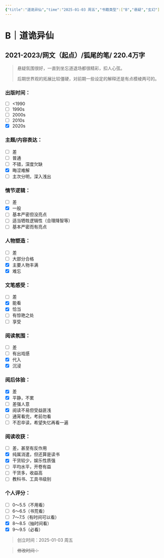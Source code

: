 ```yaml
---
{"title":"道诡异仙","time":"2025-01-03 周五","书籍类型":["B","悬疑","玄幻"],"rating":"9.0","豆瓣":null,"dg-publish":true,"permalink":"/300 评价/B/道诡异仙/","dgPassFrontmatter":true,"created":"2025-01-03T20:36:47.261+08:00","updated":"2025-02-02T22:59:10.865+08:00"}
---
```


# B｜道诡异仙
## 2021-2023/网文（起点）/狐尾的笔/ 220.4万字
>悬疑氛围很好，一直到坐忘道退场都很精彩，扣人心弦。
>
>后期世界观的拓展比较僵硬，对前期一些设定的解释还是有点模棱两可的。
### 出版时间：
- [ ] <1990
- [ ] 1990s
- [ ] 2000s
- [ ] 2010s
- [x] 2020s
### 主题/内容表达：
- [ ] 差
- [ ] 普通
- [ ] 不错，深度欠缺
- [x] 晦涩难解
- [ ] 主次分明，深入浅出
### 情节逻辑：
- [ ] 差
- [x] 一般
- [ ] 基本严密但没亮点
- [ ] 适当牺牲逻辑性（合理降智等）
- [ ] 基本严密而有亮点
### 人物塑造：
- [ ] 差
- [ ] 大部分合格
- [x] 主要人物丰满
- [x] 难忘
### 文笔感受：
- [ ] 差
- [x] 能看
- [x] 恰当
- [ ] 有惊艳之处
- [ ] 享受
### 阅读氛围：
- [ ] 差
- [ ] 有出戏感
- [x] 代入
- [x] 沉浸
### 阅后体验：
- [x] 差
- [x] 平静，不累
- [ ] 差强人意
- [x] 阅读不易但受益匪浅
- [ ] 通宵看完，考前勿看
- [ ] 不忍卒读，希望失忆再看一遍
### 阅读收获：
- [ ] 差，甚至有反作用
- [x] 纯属消遣，但还算是读书
- [x] 干货较少，娱乐性质强
- [ ] 平均水平，开卷有益
- [ ] 干货多，收益高
- [ ] 教科书、工具书级别
### 个人评分：
- [ ] 0～5.5（不用看）
- [ ] 6～6.5（书荒看）
- [ ] 7～7.5（有时间可以看）
- [x] 8～8.5（抽时间看）
- [x] 9～9.5（必看）

>创立时间：2025-01-03 周五

>~~修改时间：~~